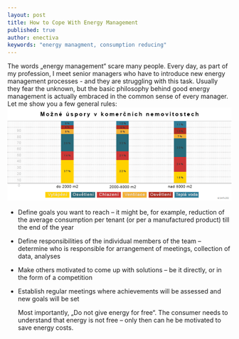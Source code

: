 ```yaml
---
layout: post
title: How to Cope With Energy Management
published: true
author: enectiva
keywords: "energy managment, consumption reducing"
---
```


The words „energy management“ scare many people. Every day, as part of my profession, I meet senior managers who have to introduce new energy management processes - and they are struggling with this task. Usually they fear the unknown, but the basic philosophy behind good energy management is actually embraced in the common sense of every manager. Let me show you a few general rules:
![mozna-upspory_edit.png](/img/mozna-upspory_edit.png)

- Define goals you want to reach – it might be, for example, reduction of the average consumption per tenant (or per a manufactured product) till the end of the year
- Define responsibilities of the individual members of the team – determine who is responsible for arrangement of meetings, collection of data, analyses
- Make others motivated to come up with solutions – be it directly, or in the form of a competition
- Establish regular meetings where achievements will be assessed and new goals will be set

	Most importantly, „Do not give energy for free“. The consumer needs to understand that energy is not free – only then can he be motivated to save energy costs.
